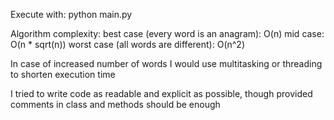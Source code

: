 Execute with: python main.py

Algorithm complexity:
best case (every word is an anagram): O(n)
mid case: O(n * sqrt(n))
worst case (all words are different): O(n^2)

In case of increased number of words I would use multitasking or threading to shorten execution time

I tried to write code as readable and explicit as possible, though provided comments in class and methods should be enough